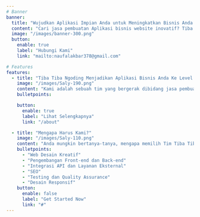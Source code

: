 ```yaml
---
# Banner
banner:
  title: "Wujudkan Aplikasi Impian Anda untuk Meningkatkan Bisnis Anda."
  content: "Cari jasa pembuatan Aplikasi bisnis website inovatif? Tiba Tiba Ngoding siap membantu! Solusi aplikasi bisnis luar biasa, inovasi melalui kode."
  image: "/images/banner-300.png"
  button:
    enable: true
    label: "Hubungi Kami"
    link: "mailto:naufalakbar378@gmail.com"

# Features
features:
  - title: "Tiba Tiba Ngoding Menjadikan Aplikasi Bisnis Anda Ke Level Yang Berbeda."
    image: "/images/Saly-190.png"
    content: "Kami adalah sebuah tim yang bergerak dibidang jasa pembuatan aplikasi yang berdedikasi untuk menciptakan aplikasi berbasis web maupun mobile dengan menarik, fungsional, dan revolusioner untuk pengalaman bisnis Anda."
    bulletpoints:

    button:
      enable: true
      label: "Lihat Selengkapnya"
      link: "/about"

  - title: "Mengapa Harus Kami?"
    image: "/images/Saly-110.png"
    content: "Anda mungkin bertanya-tanya, mengapa memilih Tim Tiba Tiba Ngoding untuk mengembangkan solusi perangkat lunak Anda? Di Tiba Tiba Ngoding Anda dapat menemukan beberapa layanan berikut :"
    bulletpoints:
      - "Web Desain Kreatif"
      - "Pengembangan Front-end dan Back-end"
      - "Integrasi API dan Layanan Eksternal"
      - "SEO"
      - "Testing dan Quality Assurance"
      - "Desain Responsif"
    button:
      enable: false
      label: "Get Started Now"
      link: "#"
---
```

